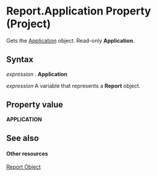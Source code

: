 
# Report.Application Property (Project)
Gets the [Application](8eb91712-7784-a102-38c0-19bb056c27e9.md) object. Read-only **Application**.

## Syntax

 _expression_ . **Application**

 _expression_ A variable that represents a **Report** object.


## Property value

 **APPLICATION**


## See also


#### Other resources


[Report Object](38ef993e-e5cd-b451-06aa-41eb0e93450e.md)

